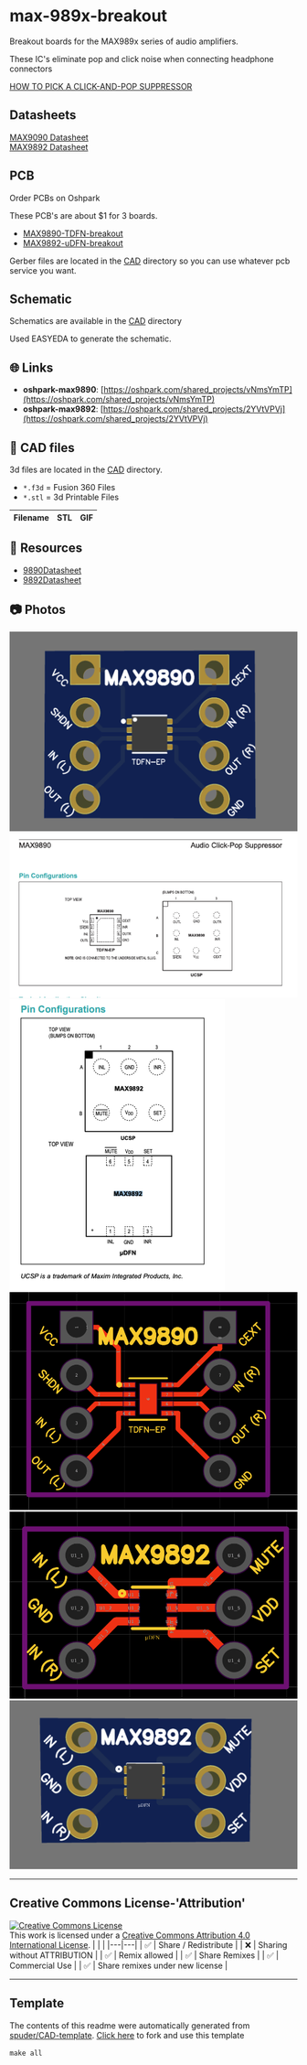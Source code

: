
# max-989x-breakout
Breakout boards for the MAX989x series of audio amplifiers.

These IC's eliminate pop and click noise when connecting headphone connectors

[HOW TO PICK A CLICK-AND-POP SUPPRESSOR](https://www.maximintegrated.com/en/design/technical-documents/tutorials/4/4449.html)

## Datasheets

[MAX9090 Datasheet](https://www.mouser.com/datasheet/2/256/MAX9890-1514700.pdf)  
[MAX9892 Datasheet](https://www.mouser.com/datasheet/2/256/MAX9892-1516186.pdf)  

## PCB

Order PCBs on Oshpark

These PCB's are about $1 for 3 boards.

- [MAX9890-TDFN-breakout](https://oshpark.com/shared_projects/vNmsYmTP)  
- [MAX9892-uDFN-breakout](https://oshpark.com/shared_projects/2YVtVPVj)   


Gerber files are located in the [CAD](./CAD) directory so you can use whatever pcb service you want.

## Schematic

Schematics are available in the [CAD](./CAD) directory

Used EASYEDA to generate the schematic. 



## :globe_with_meridians: Links



- **oshpark-max9890**: [https://oshpark.com/shared_projects/vNmsYmTP](https://oshpark.com/shared_projects/vNmsYmTP)
- **oshpark-max9892**: [https://oshpark.com/shared_projects/2YVtVPVj](https://oshpark.com/shared_projects/2YVtVPVj)

## :triangular_ruler: CAD files

3d files are located in the [CAD](./CAD) directory.
- `*.f3d` = Fusion 360 Files
- `*.stl` = 3d Printable Files

| Filename | STL | GIF | 
| --- | --- | --- | 


## :notebook: Resources
- [9890Datasheet](https://www.mouser.com/datasheet/2/256/MAX9890-1514700.pdf)
- [9892Datasheet](https://www.mouser.com/datasheet/2/256/MAX9892-1516186.pdf)

## :camera: Photos
![](photos%2FScreen%20Shot%202022-10-18%20at%201.00.04%20PM.png)
![](photos%2FScreen%20Shot%202022-10-18%20at%201.02.43%20PM.png)
![](photos%2FScreen%20Shot%202022-10-18%20at%201.02.47%20PM.png)
![](photos%2FScreen%20Shot%202022-10-18%20at%201.12.50%20PM.png)
![](photos%2FScreen%20Shot%202022-10-18%20at%201.12.53%20PM.png)
![](photos%2FScreen%20Shot%202022-10-18%20at%2012.59.54%20PM.png)

---

## Creative Commons License-'Attribution'
<a rel="license" href="http://creativecommons.org/licenses/by/4.0/"><img alt="Creative Commons License" style="border-width:0" src="https://i.creativecommons.org/l/by/4.0/88x31.png" /></a><br />This work is licensed under a <a rel="license" href="http://creativecommons.org/licenses/by/4.0/">Creative Commons Attribution 4.0 International License</a>.
|  |  | 
|---|---|
| :white_check_mark: | Share / Redistribute | 
| :x: | Sharing without ATTRIBUTION |
| :white_check_mark: | Remix allowed | 
| :white_check_mark: | Share Remixes | 
| :white_check_mark: | Commercial Use | 
| :white_check_mark: | Share remixes under new license | 


---
## Template
The contents of this readme were automatically generated from [spuder/CAD-template](https://github.com/spuder/CAD-template). 
[Click here](https://github.com/spuder/CAD-template/generate) to fork and use this template

```
make all
```
